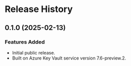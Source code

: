 # Release History

## 0.1.0 (2025-02-13)

### Features Added

- Initial public release.
- Built on Azure Key Vault service version 7.6-preview.2.
